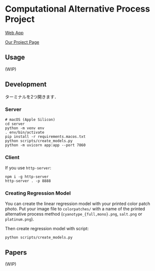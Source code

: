 # Computational Alternative Process Project

[Web App](https://digitalnaturegroup.github.io/computational-alternative-process/)

[Our Project Page](https://digitalnature.slis.tsukuba.ac.jp/2023/06/give-life-back-to-alternative-process/)

## Usage

(WIP)

## Development

ターミナルを2つ開きます．

### Server

```shell
# macOS (Apple Silicon)
cd server
python -m venv env
. env/bin/activate
pip install -r requirements.macos.txt
python scripts/create_models.py
python -m uvicorn app:app --port 7860
```

### Client

If you use `http-server`:

```shell
npm i -g http-server
http-server . -p 8888
```

### Creating Regression Model

You can create the linear regression model with your printed color patch photo.
Put your image file to `colorpatches/` with a name of the printed alternative process method (`cyanotype_{full,mono}.png`, `salt.png` or `platinum.png`).

Then create regression model with script:

```shell
python scripts/create_models.py
```

## Papers

(WIP)
